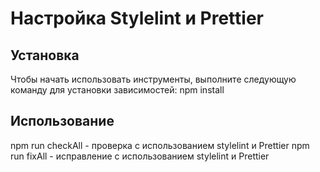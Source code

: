 # Настройка Stylelint и Prettier

## Установка
Чтобы начать использовать инструменты, выполните следующую команду для установки зависимостей:
npm install

## Использование

npm run checkAll - проверка с использованием stylelint и Prettier
npm run fixAll - исправление с использованием stylelint и Prettier

